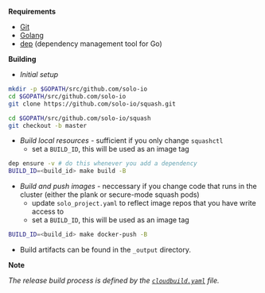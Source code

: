 
**Requirements**

- [Git](https://git-scm.com/)
- [Golang](https://golang.org/)
- [dep](https://github.com/golang/dep) (dependency management tool for Go)


**Building**

- *Initial setup*
```bash
mkdir -p $GOPATH/src/github.com/solo-io
cd $GOPATH/src/github.com/solo-io
git clone https://github.com/solo-io/squash.git

cd $GOPATH/src/github.com/solo-io/squash
git checkout -b master
```

- *Build local resources* - sufficient if you only change `squashctl`
  - set a `BUILD_ID`, this will be used as an image tag
```bash
dep ensure -v # do this whenever you add a dependency
BUILD_ID=<build_id> make build -B
```

- *Build and push images* - neccessary if you change code that runs in the cluster (either the plank or secure-mode squash pods)
  - update `solo_project.yaml` to reflect image repos that you have write access to
  - set a `BUILD_ID`, this will be used as an image tag
```bash
BUILD_ID=<build_id> make docker-push -B
```

- Build artifacts can be found in the `_output` directory.


**Note**

_The release build process is defined by the [`cloudbuild.yaml`](https://github.com/solo-io/squash/blob/master/cloudbuild.yaml) file._
